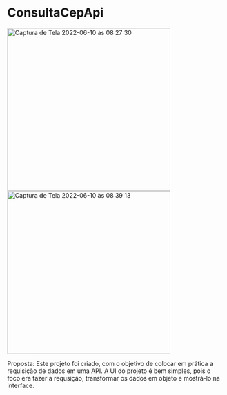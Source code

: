 # ConsultaCepApi

<img width="378" alt="Captura de Tela 2022-06-10 às 08 27 30" src="https://user-images.githubusercontent.com/101876344/173055525-2d7c1cfe-0b3f-495e-80c9-acbe45e8beb1.png"> <img width="378" alt="Captura de Tela 2022-06-10 às 08 39 13" src="https://user-images.githubusercontent.com/101876344/173057112-2c747c43-985d-4fa6-ae65-e4cb48d6fa15.png">


Proposta: Este projeto foi criado, com o objetivo de colocar em prática a requisição de dados em uma API. A UI do projeto é bem simples, pois o foco era fazer a requsição, transformar os dados em objeto e mostrá-lo na interface.
